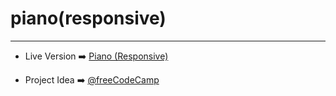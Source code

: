 # piano(responsive)
---
- Live Version ➡️ [Piano (Responsive)](https://piano-responsive.vercel.app/)

- Project Idea ➡️ [@freeCodeCamp](https://www.freecodecamp.org)
